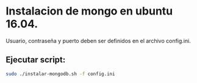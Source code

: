 # Instalacion de mongo en ubuntu 16.04.

Usuario, contraseña y puerto deben ser definidos en el archivo config.ini.

## Ejecutar script:

```bash
sudo ./instalar-mongodb.sh -f config.ini
```
